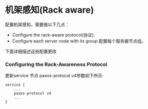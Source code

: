 # 机架感知(Rack aware)

配置机架感知，需要做以下几点：

* Configure the rack-aware protocol(协议).
* Configure each server node with its group.配置每个服务器节点组。

下面详细描述这些配置更改

### Configuring the Rack-Awareness Protocol

更新service 节点 paxos-protocol  v4参数如下所示:

```
service {
    ...
    paxos-protocol v4
    ...
}

```
